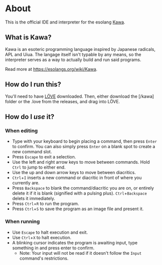 # About
This is the official IDE and interpreter for the esolang [Kawa](https://esolangs.org/wiki/Kawa).

## What is Kawa?
Kawa is an esoteric programming language inspired by Japanese radicals, APL and Uiua. The langage itself isn't typable by any means, so the interpreter serves as a way to actually build and run said programs.

Read more at https://esolangs.org/wiki/Kawa.

## How do I run this?
You'll need to have [LÖVE](https://love2d.org/) downloaded. Then, either download the [/kawa] folder or the .love from the releases, and drag into LÖVE.

## How do I *use* it?
### When editing
- Type with your keyboard to begin placing a command, then press `Enter` to confirm. You can also simply press `Enter` on a blank spot to create a new command slot.
- Press `Escape` to exit a selection.
- Use the left and right arrow keys to move between commands. Hold `Ctrl` to jump to either end.
- Use the up and down arrow keys to move between diacritics.
- `Ctrl`+`I` inserts a new command or diacritic in front of where you currently are.
- Press `Backspace` to blank the command/diacritic you are on, or entirely delete it if it is blank (signified with a pulsing plus). `Ctrl`+`Backspace` delets it immediately.
- Press `Ctrl`+`R` to run the program.
- Press `Ctrl`+`S` to save the program as an image file and present it.

### When running
- Use `Escape` to halt execution and exit.
- Use `Ctrl`+`X` to halt execution.
- A blinking cursor indicates the program is awaiting input, type something in and press enter to confirm.
  - Note: Your input will not be read if it doesn't follow the `Input` command's restrictions.
